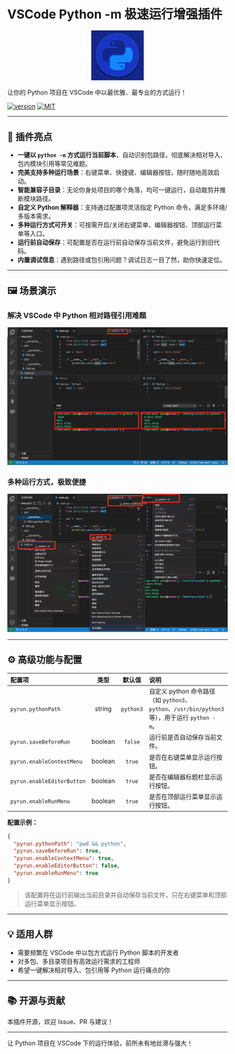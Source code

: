 # VSCode Python -m 极速运行增强插件


<!-- 插件图标居中展示 -->
<p align="center">
  <img src="icon.png" alt="icon" width="120" />
</p>

让你的 Python 项目在 VSCode 中以最优雅、最专业的方式运行！

<!-- 徽章居中展示 -->
<p >
  <a href="https://github.com/jianduo1/pyrun"><img src="https://img.shields.io/badge/version-0.1.0-blue.svg" alt="version"></a>
  <a href="https://opensource.org/licenses/MIT"><img src="https://img.shields.io/badge/License-MIT-green.svg" alt="MIT"></a>
</p>

---

## 🚀 插件亮点
- **一键以 `python -m` 方式运行当前脚本**，自动识别包路径，彻底解决相对导入、包内模块引用等常见难题。
- **完美支持多种运行场景**：右键菜单、快捷键、编辑器按钮，随时随地高效启动。
- **智能兼容子目录**：无论你身处项目的哪个角落，均可一键运行，自动裁剪并推断模块路径。
- **自定义 Python 解释器**：支持通过配置项灵活指定 Python 命令，满足多环境/多版本需求。
- **多种运行方式可开关**：可按需开启/关闭右键菜单、编辑器按钮、顶部运行菜单等入口。
- **运行前自动保存**：可配置是否在运行前自动保存当前文件，避免运行到旧代码。
- **内置调试信息**：遇到路径或包引用问题？调试日志一目了然，助你快速定位。

---

## 🖼️ 场景演示

### 解决 VSCode 中 Python 相对路径引用难题
![](assets/vscode-relative-import-demo.png)

### 多种运行方式，极致便捷
![](assets/vscode-run-methods-demo.png)

---

## ⚙️ 高级功能与配置

| 配置项 | 类型 | 默认值 | 说明 |
| :--- | :---: | :---: | :--- |
| `pyrun.pythonPath` | string | `python3` | 自定义 python 命令路径（如 `python3`、`python`、`/usr/bin/python3` 等），用于运行 `python -m`。|
| `pyrun.saveBeforeRun` | boolean | `false` | 运行前是否自动保存当前文件。|
| `pyrun.enableContextMenu` | boolean | `true` | 是否在右键菜单显示运行按钮。|
| `pyrun.enableEditorButton` | boolean | `true` | 是否在编辑器标题栏显示运行按钮。|
| `pyrun.enableRunMenu` | boolean | `true` | 是否在顶部运行菜单显示运行按钮。|

**配置示例：**
```json
{
  "pyrun.pythonPath": "pwd && python",
  "pyrun.saveBeforeRun": true,
  "pyrun.enableContextMenu": true,
  "pyrun.enableEditorButton": false,
  "pyrun.enableRunMenu": true
}
```
> 该配置将在运行前输出当前目录并自动保存当前文件，只在右键菜单和顶部运行菜单显示按钮。

---

## 💡 适用人群
- 需要频繁在 VSCode 中以包方式运行 Python 脚本的开发者
- 对多包、多目录项目有高效运行需求的工程师
- 希望一键解决相对导入、包引用等 Python 运行痛点的你

---

## 📚 开源与贡献
本插件开源，欢迎 Issue、PR 与建议！

---

让 Python 项目在 VSCode 下的运行体验，前所未有地丝滑与强大！